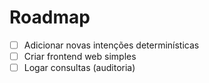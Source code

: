 # Roadmap

- [ ] Adicionar novas intenções determinísticas
- [ ] Criar frontend web simples
- [ ] Logar consultas (auditoria)
